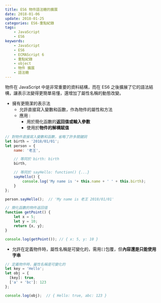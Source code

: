 ```yaml
---
title: ES6 物件語法糖的擴展
date: 2018-01-06
update: 2018-01-25
categories: ES6-重點紀錄
tags:
    - JavaScript
    - ES6
keywords:
    - JavaScript
    - ES6
    - ECMAScript 6
    - 重點紀錄
    - object
    - 物件 擴展
    - 語法糖
---
```


物件在 JavaScript 中是非常重要的資料結構，而在 ES6 之後擴展了它的語法結構，讓表示法變得更簡單易懂，還增加了屬性名稱的動態改變。

<!-- more -->

- 擁有更簡潔的表示法
    - 允許直接寫入變數和函數，作為物件的屬性和方法
    - 應用 :
        - 用於簡化函數的**返回值或輸入參數**
        - 使用於**物件的解構賦值**

```javascript
// 對物件直接寫入變數和函數，省略了許多關鍵詞
let birth = '2018/01/01';
let person = {
    name: '老王',

    // 等同於 birth: birth
    birth,

    // 等同於 sayHello: function() {...}
    sayHello() {
        console.log('My name is '+ this.name + ' ' + this.birth);
    }
};

person.sayHello();  // 'My name is 老王 2018/01/01'
```

```javascript
// 簡化函數的物件返回值
function getPoint() {
    let x = 5;
    let y = 10;
    return {x, y};
}

console.log(getPoint()); // { x: 5, y: 10 }
```

- 允許在定義物件時，屬性名稱是可變化的，需用`[]`包覆，但**內容還是只能使用字串**

```javascript
// 定義物件時，屬性名稱是可變化的
let key = 'Hello';
let obj = {
  [key]: true,
  ['a' + 'bc']: 123
};

console.log(obj);  // { Hello: true, abc: 123 }
```
